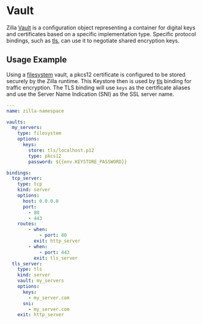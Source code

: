 # Vault

Zilla [Vault](../../../reference/config/overview.md#vaults) is a configuration object representing a container for digital keys and certificates based on a specific implementation type. Specific protocol bindings, such as [tls](../../../reference/config/bindings/tls/README.md), can use it to negotiate shared encryption keys.

## Usage Example

Using a [filesystem](./filesystem.md) vault, a pkcs12 certificate is configured to be stored securely by the Zilla runtime. This Keystore then is used by [tls](../../../reference/config/bindings/tls/README.md) binding for traffic encryption. The TLS binding will use `keys` as the certificate aliases and use the Server Name Indication (SNI) as the SSL server name.

```yaml
---
name: zilla-namespace

vaults:
  my_servers:
    type: filesystem
    options:
      keys:
        store: tls/localhost.p12
        type: pkcs12
        password: ${{env.KEYSTORE_PASSWORD}}

bindings:
  tcp_server:
    type: tcp
    kind: server
    options:
      host: 0.0.0.0
      port:
        - 80
        - 443
    routes:
        - when:
            - port: 80
          exit: http_server
        - when:
            - port: 443
          exit: tls_server
  tls_server:
    type: tls
    kind: server
    vault: my_servers
    options:
      keys:
        - my_server.com
      sni:
        - my_server.com
    exit: http_server
```
